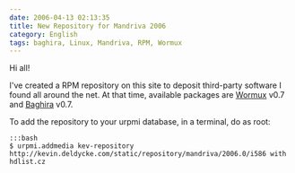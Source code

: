 ```yaml
---
date: 2006-04-13 02:13:35
title: New Repository for Mandriva 2006
category: English
tags: baghira, Linux, Mandriva, RPM, Wormux
---
```


Hi all!

I've created a RPM repository on this site to deposit third-party software I found all around the net. At that time, available packages are [Wormux](http://www.wormux.org) v0.7 and [Baghira](http://baghira.sourceforge.net) v0.7.

To add the repository to your urpmi database, in a terminal, do as root:

    :::bash
    $ urpmi.addmedia kev-repository http://kevin.deldycke.com/static/repository/mandriva/2006.0/i586 with hdlist.cz

